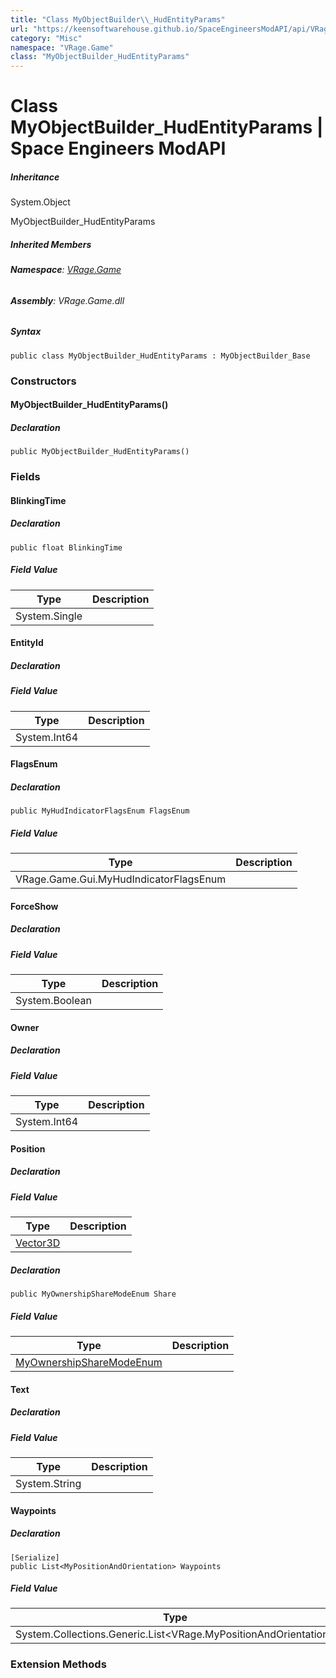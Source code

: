 ```yaml
---
title: "Class MyObjectBuilder\\_HudEntityParams"
url: "https://keensoftwarehouse.github.io/SpaceEngineersModAPI/api/VRage.Game.MyObjectBuilder_HudEntityParams.html"
category: "Misc"
namespace: "VRage.Game"
class: "MyObjectBuilder_HudEntityParams"
---
```


# Class MyObjectBuilder\_HudEntityParams | Space Engineers ModAPI

##### Inheritance

System.Object

MyObjectBuilder\_HudEntityParams

##### Inherited Members

###### **Namespace**: [VRage.Game](https://keensoftwarehouse.github.io/SpaceEngineersModAPI/api/VRage.Game.html)

###### **Assembly**: VRage.Game.dll

##### Syntax

```
public class MyObjectBuilder_HudEntityParams : MyObjectBuilder_Base
```

### Constructors

#### MyObjectBuilder\_HudEntityParams()

##### Declaration

```
public MyObjectBuilder_HudEntityParams()
```

### Fields

#### BlinkingTime

##### Declaration

```
public float BlinkingTime
```

##### Field Value

| Type | Description |
| --- | --- |
| System.Single |     |

#### EntityId

##### Declaration

##### Field Value

| Type | Description |
| --- | --- |
| System.Int64 |     |

#### FlagsEnum

##### Declaration

```
public MyHudIndicatorFlagsEnum FlagsEnum
```

##### Field Value

| Type | Description |
| --- | --- |
| VRage.Game.Gui.MyHudIndicatorFlagsEnum |     |

#### ForceShow

##### Declaration

##### Field Value

| Type | Description |
| --- | --- |
| System.Boolean |     |

#### Owner

##### Declaration

##### Field Value

| Type | Description |
| --- | --- |
| System.Int64 |     |

#### Position

##### Declaration

##### Field Value

| Type | Description |
| --- | --- |
| [Vector3D](https://keensoftwarehouse.github.io/SpaceEngineersModAPI/api/VRageMath.Vector3D.html) |     |

##### Declaration

```
public MyOwnershipShareModeEnum Share
```

##### Field Value

| Type | Description |
| --- | --- |
| [MyOwnershipShareModeEnum](https://keensoftwarehouse.github.io/SpaceEngineersModAPI/api/VRage.Game.MyOwnershipShareModeEnum.html) |     |

#### Text

##### Declaration

##### Field Value

| Type | Description |
| --- | --- |
| System.String |     |

#### Waypoints

##### Declaration

```
[Serialize]
public List<MyPositionAndOrientation> Waypoints
```

##### Field Value

| Type | Description |
| --- | --- |
| System.Collections.Generic.List<VRage.MyPositionAndOrientation\> |     |

### Extension Methods